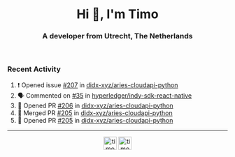 <h1 align="center">Hi 👋, I'm Timo</h1>
<h3 align="center">A developer from Utrecht, The Netherlands</h3>
<br/>
<!-- https://github.com/rahuldkjain/github-profile-readme-generator --!>

<!--  <p align="left"><img src="https://github-readme-stats.vercel.app/api?username=timoglastra&show_icons=true&count_private=true&" alt="timoglastra" /></p> --!>

<!--
Github language stats
<p align="left"><img src="https://github-readme-stats.vercel.app/api/top-langs/?username=timoglastra&layout=compact" alt="timoglastra" /><p>
-->

<!-- Codestats language stats -->
<!-- <p align="left"><img src="https://codestats-readme.vercel.app/api/top-langs/?username=timoglastra&layout=compact&language_count=12" alt="timoglastra" /><p>    --!>
  
<h3>Recent Activity</h3>

<!--START_SECTION:activity-->
1. ❗️ Opened issue [#207](https://github.com/didx-xyz/aries-cloudapi-python/issues/207) in [didx-xyz/aries-cloudapi-python](https://github.com/didx-xyz/aries-cloudapi-python)
2. 🗣 Commented on [#35](https://github.com/hyperledger/indy-sdk-react-native/issues/35) in [hyperledger/indy-sdk-react-native](https://github.com/hyperledger/indy-sdk-react-native)
3. 💪 Opened PR [#206](https://github.com/didx-xyz/aries-cloudapi-python/pull/206) in [didx-xyz/aries-cloudapi-python](https://github.com/didx-xyz/aries-cloudapi-python)
4. 🎉 Merged PR [#205](https://github.com/didx-xyz/aries-cloudapi-python/pull/205) in [didx-xyz/aries-cloudapi-python](https://github.com/didx-xyz/aries-cloudapi-python)
5. 💪 Opened PR [#205](https://github.com/didx-xyz/aries-cloudapi-python/pull/205) in [didx-xyz/aries-cloudapi-python](https://github.com/didx-xyz/aries-cloudapi-python)
<!--END_SECTION:activity-->

---

<p align="center">
<a href="https://twitter.com/timoglastra" target="blank"><img align="center" src="https://cdn.jsdelivr.net/npm/simple-icons@3.0.1/icons/twitter.svg" alt="timoglastra" height="30" width="30" /></a>
<a href="https://linkedin.com/in/timoglastra" target="blank"><img align="center" src="https://cdn.jsdelivr.net/npm/simple-icons@3.0.1/icons/linkedin.svg" alt="timoglastra" height="30" width="30" /></a>
</p>



